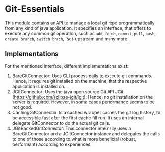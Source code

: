 Git-Essentials
======

This module contains an API to manage a local git repo programmatically from any kind of java application.
It specifies an interface, that offers to execute any common git operation,
such as `add`, `fetch`, `commit`, `pull`, `push`, `create branch`, `switch brach`, `set-upstream and many more.

Implementations
---------------

For the mentioned interface, different implementations exist:

1) BareGitConnector: Uses CLI process calls to execute git commands. Hence, it requires git installed on the machine,
that the respective application is installed on.
2) JGitConnector: Uses the java open source Git API JGit (https://github.com/eclipse-jgit/jgit). Hence, no git installation
on the server is required. However, in some cases performance seems to be not good.
3) CachingGitConnector: Is a cached wrapper caches the git log history, to be accessible fast after the first cache fill run.
It uses an internal delegate GitConnector to do the actual git calls.
4) JGitBackedGitConnector: This connector internally uses a BareGitConnector and a JGitConnector instance and delegates
the calls to one of those according to what is more beneficial (robust, performant) according to experiences.
